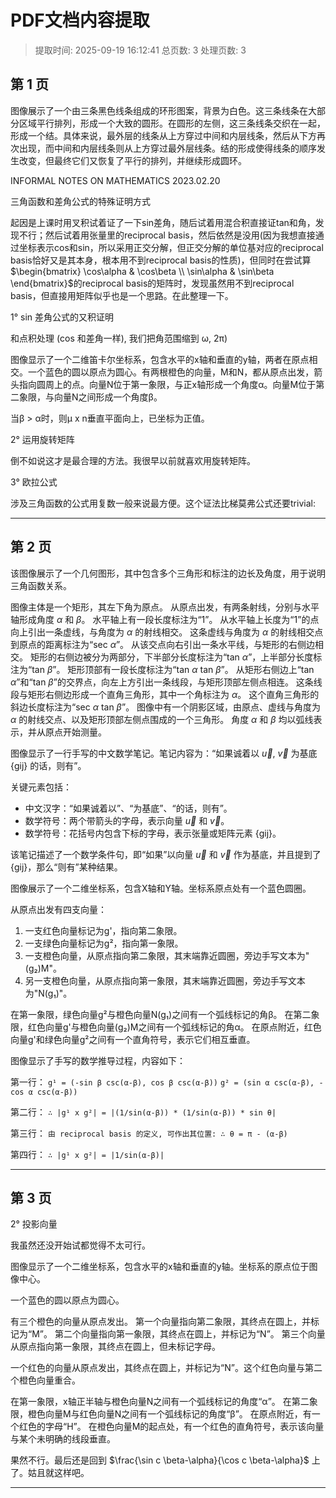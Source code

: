 # PDF文档内容提取
> 提取时间: 2025-09-19 16:12:41
> 总页数: 3
> 处理页数: 3

## 第 1 页

图像展示了一个由三条黑色线条组成的环形图案，背景为白色。这三条线条在大部分区域平行排列，形成一个大致的圆形。在圆形的左侧，这三条线条交织在一起，形成一个结。具体来说，最外层的线条从上方穿过中间和内层线条，然后从下方再次出现，而中间和内层线条则从上方穿过最外层线条。结的形成使得线条的顺序发生改变，但最终它们又恢复了平行的排列，并继续形成圆环。

INFORMAL NOTES ON
MATHEMATICS
2023.02.20

三角函数和差角公式的特殊证明方式

起因是上课时用叉积试着证了一下sin差角，随后试着用混合积直接证tan和角，发现不行；然后试着用张量里的reciprocal basis，然后依然是没用(因为我想直接通过坐标表示cos和sin，所以采用正交分解，但正交分解的单位基对应的reciprocal basis恰好又是其本身，根本用不到reciprocal basis的性质)，但同时在尝试算$\begin{bmatrix} \cos\alpha & \cos\beta \\ \sin\alpha & \sin\beta \end{bmatrix}$的reciprocal basis的矩阵时，发现虽然用不到reciprocal basis，但直接用矩阵似乎也是一个思路。在此整理一下。

1° sin 差角公式的又积证明

和点积处理 (cos 和差角一样), 我们把角范围缩到 ω, 2π)

图像显示了一个二维笛卡尔坐标系，包含水平的x轴和垂直的y轴，两者在原点相交。一个蓝色的圆以原点为圆心。有两根橙色的向量，M和N，都从原点出发，箭头指向圆周上的点。向量N位于第一象限，与正x轴形成一个角度α。向量M位于第二象限，与向量N之间形成一个角度β。

当β > α时，则μ x n垂直平面向上，已坐标为正值。

2° 运用旋转矩阵

倒不如说这才是最合理的方法。我很早以前就喜欢用旋转矩阵。

3° 欧拉公式

涉及三角函数的公式用复数一般来说最方便。这个证法比梯莫弗公式还要trivial:

---

## 第 2 页

该图像展示了一个几何图形，其中包含多个三角形和标注的边长及角度，用于说明三角函数关系。

图像主体是一个矩形，其左下角为原点。
从原点出发，有两条射线，分别与水平轴形成角度 $\alpha$ 和 $\beta$。
水平轴上有一段长度标注为“1”。
从水平轴上长度为“1”的点向上引出一条虚线，与角度为 $\alpha$ 的射线相交。
这条虚线与角度为 $\alpha$ 的射线相交点到原点的距离标注为“sec $\alpha$”。
从该交点向右引出一条水平线，与矩形的右侧边相交。
矩形的右侧边被分为两部分，下半部分长度标注为“tan $\alpha$”，上半部分长度标注为“tan $\beta$”。
矩形顶部有一段长度标注为“tan $\alpha$ tan $\beta$”。
从矩形右侧边上“tan $\alpha$”和“tan $\beta$”的交界点，向左上方引出一条线段，与矩形顶部左侧点相连。
这条线段与矩形右侧边形成一个直角三角形，其中一个角标注为 $\alpha$。
这个直角三角形的斜边长度标注为“sec $\alpha$ tan $\beta$”。
图像中有一个阴影区域，由原点、虚线与角度为 $\alpha$ 的射线交点、以及矩形顶部左侧点围成的一个三角形。
角度 $\alpha$ 和 $\beta$ 均以弧线表示，并从原点开始测量。

图像显示了一行手写的中文数学笔记。笔记内容为：“如果诚着以 $\vec{u}$, $\vec{v}$ 为基底 {gij} 的话，则有”。

关键元素包括：
- 中文汉字：“如果诚着以”、“为基底”、“的话，则有”。
- 数学符号：两个带箭头的字母，表示向量 $\vec{u}$ 和 $\vec{v}$。
- 数学符号：花括号内包含下标的字母，表示张量或矩阵元素 {gij}。

该笔记描述了一个数学条件句，即“如果”以向量 $\vec{u}$ 和 $\vec{v}$ 作为基底，并且提到了 {gij}，那么“则有”某种结果。

图像展示了一个二维坐标系，包含X轴和Y轴。坐标系原点处有一个蓝色圆圈。

从原点出发有四支向量：
1.  一支红色向量标记为g'，指向第二象限。
2.  一支绿色向量标记为g²，指向第一象限。
3.  一支橙色向量，从原点指向第二象限，其末端靠近圆圈，旁边手写文本为"(g₂)M"。
4.  另一支橙色向量，从原点指向第一象限，其末端靠近圆圈，旁边手写文本为"N(g₁)"。

在第一象限，绿色向量g²与橙色向量N(g₁)之间有一个弧线标记的角β。
在第二象限，红色向量g'与橙色向量(g₂)M之间有一个弧线标记的角α。
在原点附近，红色向量g'和绿色向量g²之间有一个直角符号，表示它们相互垂直。

图像显示了手写的数学推导过程，内容如下：

第一行：
`g¹ = (-sin β csc(α-β), cos β csc(α-β))`
`g² = (sin α csc(α-β), -cos α csc(α-β))`

第二行：
`∴ |g¹ x g²| = |(1/sin(α-β)) * (1/sin(α-β)) * sin θ|`

第三行：
`由 reciprocal basis 的定义, 可作出其位置: ∴ θ = π - (α-β)`

第四行：
`∴ |g¹ x g²| = |1/sin(α-β)|`

---

## 第 3 页

2° 投影向量

我虽然还没开始试都觉得不太可行。

图像显示了一个二维坐标系，包含水平的x轴和垂直的y轴。坐标系的原点位于图像中心。

一个蓝色的圆以原点为圆心。

有三个橙色的向量从原点发出。
第一个向量指向第二象限，其终点在圆上，并标记为“M”。
第二个向量指向第一象限，其终点在圆上，并标记为“N”。
第三个向量从原点指向第一象限，其终点在圆上，但未标记字母。

一个红色的向量从原点发出，其终点在圆上，并标记为“N”。这个红色向量与第二个橙色向量重合。

在第一象限，x轴正半轴与橙色向量N之间有一个弧线标记的角度“α”。
在第二象限，橙色向量M与红色向量N之间有一个弧线标记的角度“β”。
在原点附近，有一个红色的字母“H”。
在橙色向量M的起点处，有一个红色的直角符号，表示该向量与某个未明确的线段垂直。

果然不行。最后还是回到 $\frac{\sin c \beta-\alpha}{\cos c \beta-\alpha}$ 上了。姑且就这样吧。

---

